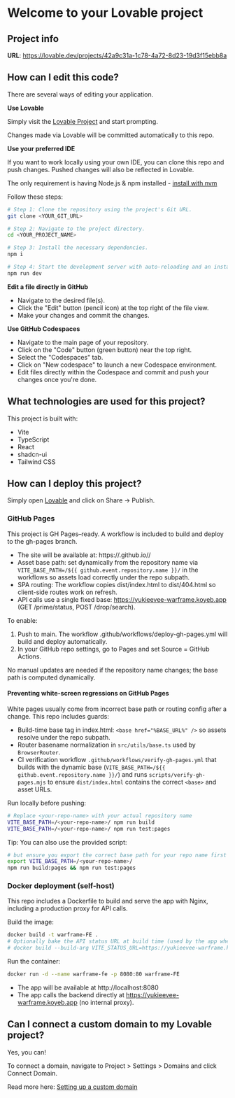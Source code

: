 # Welcome to your Lovable project

## Project info

**URL**: https://lovable.dev/projects/42a9c31a-1c78-4a72-8d23-19d3f15ebb8a

## How can I edit this code?

There are several ways of editing your application.

**Use Lovable**

Simply visit the [Lovable Project](https://lovable.dev/projects/42a9c31a-1c78-4a72-8d23-19d3f15ebb8a) and start prompting.

Changes made via Lovable will be committed automatically to this repo.

**Use your preferred IDE**

If you want to work locally using your own IDE, you can clone this repo and push changes. Pushed changes will also be reflected in Lovable.

The only requirement is having Node.js & npm installed - [install with nvm](https://github.com/nvm-sh/nvm#installing-and-updating)

Follow these steps:

```sh
# Step 1: Clone the repository using the project's Git URL.
git clone <YOUR_GIT_URL>

# Step 2: Navigate to the project directory.
cd <YOUR_PROJECT_NAME>

# Step 3: Install the necessary dependencies.
npm i

# Step 4: Start the development server with auto-reloading and an instant preview.
npm run dev
```

**Edit a file directly in GitHub**

- Navigate to the desired file(s).
- Click the "Edit" button (pencil icon) at the top right of the file view.
- Make your changes and commit the changes.

**Use GitHub Codespaces**

- Navigate to the main page of your repository.
- Click on the "Code" button (green button) near the top right.
- Select the "Codespaces" tab.
- Click on "New codespace" to launch a new Codespace environment.
- Edit files directly within the Codespace and commit and push your changes once you're done.

## What technologies are used for this project?

This project is built with:

- Vite
- TypeScript
- React
- shadcn-ui
- Tailwind CSS

## How can I deploy this project?

Simply open [Lovable](https://lovable.dev/projects/42a9c31a-1c78-4a72-8d23-19d3f15ebb8a) and click on Share -> Publish.

### GitHub Pages

This project is GH Pages–ready. A workflow is included to build and deploy to the gh-pages branch.

- The site will be available at: https://<your-github-username>.github.io/<your-repo-name>/
- Asset base path: set dynamically from the repository name via `VITE_BASE_PATH=/${{ github.event.repository.name }}/` in the workflows so assets load correctly under the repo subpath.
- SPA routing: The workflow copies dist/index.html to dist/404.html so client-side routes work on refresh.
- API calls use a single fixed base: https://yukieevee-warframe.koyeb.app (GET /prime/status, POST /drop/search).

To enable:
1. Push to main. The workflow .github/workflows/deploy-gh-pages.yml will build and deploy automatically.
2. In your GitHub repo settings, go to Pages and set Source = GitHub Actions.

No manual updates are needed if the repository name changes; the base path is computed dynamically.

#### Preventing white-screen regressions on GitHub Pages

White pages usually come from incorrect base path or routing config after a change. This repo includes guards:

- Build-time base tag in index.html: `<base href="%BASE_URL%" />` so assets resolve under the repo subpath.
- Router basename normalization in `src/utils/base.ts` used by `BrowserRouter`.
- CI verification workflow `.github/workflows/verify-gh-pages.yml` that builds with the dynamic base (`VITE_BASE_PATH=/${{ github.event.repository.name }}/`) and runs `scripts/verify-gh-pages.mjs` to ensure `dist/index.html` contains the correct `<base>` and asset URLs.

Run locally before pushing:

```sh
# Replace <your-repo-name> with your actual repository name
VITE_BASE_PATH=/<your-repo-name>/ npm run build
VITE_BASE_PATH=/<your-repo-name>/ npm run test:pages
```

Tip: You can also use the provided script:
```sh
# but ensure you export the correct base path for your repo name first
export VITE_BASE_PATH=/<your-repo-name>/
npm run build:pages && npm run test:pages
```

### Docker deployment (self-host)

This repo includes a Dockerfile to build and serve the app with Nginx, including a production proxy for API calls.

Build the image:

```sh
docker build -t warframe-FE .
# Optionally bake the API status URL at build time (used by the app when fetching prime status):
# docker build --build-arg VITE_STATUS_URL=https://yukieevee-warframe.koyeb.app/prime/status -t warframe-FE .
```

Run the container:

```sh
docker run -d --name warframe-fe -p 8080:80 warframe-FE
```

- The app will be available at http://localhost:8080
- The app calls the backend directly at https://yukieevee-warframe.koyeb.app (no internal proxy).

## Can I connect a custom domain to my Lovable project?

Yes, you can!

To connect a domain, navigate to Project > Settings > Domains and click Connect Domain.

Read more here: [Setting up a custom domain](https://docs.lovable.dev/tips-tricks/custom-domain#step-by-step-guide)

